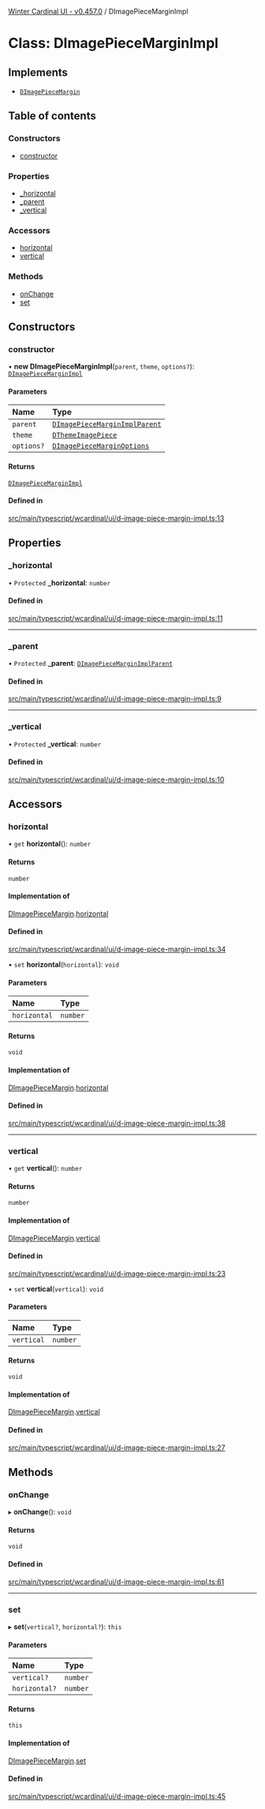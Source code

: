 [Winter Cardinal UI - v0.457.0](../index.md) / DImagePieceMarginImpl

# Class: DImagePieceMarginImpl

## Implements

- [`DImagePieceMargin`](../interfaces/DImagePieceMargin.md)

## Table of contents

### Constructors

- [constructor](DImagePieceMarginImpl.md#constructor)

### Properties

- [\_horizontal](DImagePieceMarginImpl.md#_horizontal)
- [\_parent](DImagePieceMarginImpl.md#_parent)
- [\_vertical](DImagePieceMarginImpl.md#_vertical)

### Accessors

- [horizontal](DImagePieceMarginImpl.md#horizontal)
- [vertical](DImagePieceMarginImpl.md#vertical)

### Methods

- [onChange](DImagePieceMarginImpl.md#onchange)
- [set](DImagePieceMarginImpl.md#set)

## Constructors

### constructor

• **new DImagePieceMarginImpl**(`parent`, `theme`, `options?`): [`DImagePieceMarginImpl`](DImagePieceMarginImpl.md)

#### Parameters

| Name | Type |
| :------ | :------ |
| `parent` | [`DImagePieceMarginImplParent`](../interfaces/DImagePieceMarginImplParent.md) |
| `theme` | [`DThemeImagePiece`](../interfaces/DThemeImagePiece.md) |
| `options?` | [`DImagePieceMarginOptions`](../interfaces/DImagePieceMarginOptions.md) |

#### Returns

[`DImagePieceMarginImpl`](DImagePieceMarginImpl.md)

#### Defined in

[src/main/typescript/wcardinal/ui/d-image-piece-margin-impl.ts:13](https://github.com/winter-cardinal/winter-cardinal-ui/blob/v0.457.0/src/main/typescript/wcardinal/ui/d-image-piece-margin-impl.ts#L13)

## Properties

### \_horizontal

• `Protected` **\_horizontal**: `number`

#### Defined in

[src/main/typescript/wcardinal/ui/d-image-piece-margin-impl.ts:11](https://github.com/winter-cardinal/winter-cardinal-ui/blob/v0.457.0/src/main/typescript/wcardinal/ui/d-image-piece-margin-impl.ts#L11)

___

### \_parent

• `Protected` **\_parent**: [`DImagePieceMarginImplParent`](../interfaces/DImagePieceMarginImplParent.md)

#### Defined in

[src/main/typescript/wcardinal/ui/d-image-piece-margin-impl.ts:9](https://github.com/winter-cardinal/winter-cardinal-ui/blob/v0.457.0/src/main/typescript/wcardinal/ui/d-image-piece-margin-impl.ts#L9)

___

### \_vertical

• `Protected` **\_vertical**: `number`

#### Defined in

[src/main/typescript/wcardinal/ui/d-image-piece-margin-impl.ts:10](https://github.com/winter-cardinal/winter-cardinal-ui/blob/v0.457.0/src/main/typescript/wcardinal/ui/d-image-piece-margin-impl.ts#L10)

## Accessors

### horizontal

• `get` **horizontal**(): `number`

#### Returns

`number`

#### Implementation of

[DImagePieceMargin](../interfaces/DImagePieceMargin.md).[horizontal](../interfaces/DImagePieceMargin.md#horizontal)

#### Defined in

[src/main/typescript/wcardinal/ui/d-image-piece-margin-impl.ts:34](https://github.com/winter-cardinal/winter-cardinal-ui/blob/v0.457.0/src/main/typescript/wcardinal/ui/d-image-piece-margin-impl.ts#L34)

• `set` **horizontal**(`horizontal`): `void`

#### Parameters

| Name | Type |
| :------ | :------ |
| `horizontal` | `number` |

#### Returns

`void`

#### Implementation of

[DImagePieceMargin](../interfaces/DImagePieceMargin.md).[horizontal](../interfaces/DImagePieceMargin.md#horizontal)

#### Defined in

[src/main/typescript/wcardinal/ui/d-image-piece-margin-impl.ts:38](https://github.com/winter-cardinal/winter-cardinal-ui/blob/v0.457.0/src/main/typescript/wcardinal/ui/d-image-piece-margin-impl.ts#L38)

___

### vertical

• `get` **vertical**(): `number`

#### Returns

`number`

#### Implementation of

[DImagePieceMargin](../interfaces/DImagePieceMargin.md).[vertical](../interfaces/DImagePieceMargin.md#vertical)

#### Defined in

[src/main/typescript/wcardinal/ui/d-image-piece-margin-impl.ts:23](https://github.com/winter-cardinal/winter-cardinal-ui/blob/v0.457.0/src/main/typescript/wcardinal/ui/d-image-piece-margin-impl.ts#L23)

• `set` **vertical**(`vertical`): `void`

#### Parameters

| Name | Type |
| :------ | :------ |
| `vertical` | `number` |

#### Returns

`void`

#### Implementation of

[DImagePieceMargin](../interfaces/DImagePieceMargin.md).[vertical](../interfaces/DImagePieceMargin.md#vertical)

#### Defined in

[src/main/typescript/wcardinal/ui/d-image-piece-margin-impl.ts:27](https://github.com/winter-cardinal/winter-cardinal-ui/blob/v0.457.0/src/main/typescript/wcardinal/ui/d-image-piece-margin-impl.ts#L27)

## Methods

### onChange

▸ **onChange**(): `void`

#### Returns

`void`

#### Defined in

[src/main/typescript/wcardinal/ui/d-image-piece-margin-impl.ts:61](https://github.com/winter-cardinal/winter-cardinal-ui/blob/v0.457.0/src/main/typescript/wcardinal/ui/d-image-piece-margin-impl.ts#L61)

___

### set

▸ **set**(`vertical?`, `horizontal?`): `this`

#### Parameters

| Name | Type |
| :------ | :------ |
| `vertical?` | `number` |
| `horizontal?` | `number` |

#### Returns

`this`

#### Implementation of

[DImagePieceMargin](../interfaces/DImagePieceMargin.md).[set](../interfaces/DImagePieceMargin.md#set)

#### Defined in

[src/main/typescript/wcardinal/ui/d-image-piece-margin-impl.ts:45](https://github.com/winter-cardinal/winter-cardinal-ui/blob/v0.457.0/src/main/typescript/wcardinal/ui/d-image-piece-margin-impl.ts#L45)
